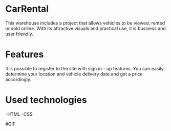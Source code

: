 # CarRental

This warehouse includes a project that allows vehicles to be viewed, rented or sold online. With its attractive visuals and practical use, it is business and user friendly.

# Features

It is possible to register to the site with sign in - up features.
You can easily determine your location and vehicle delivery date and get a price accordingly.

# Used technologies

-HTML
-CSS

#GIF
